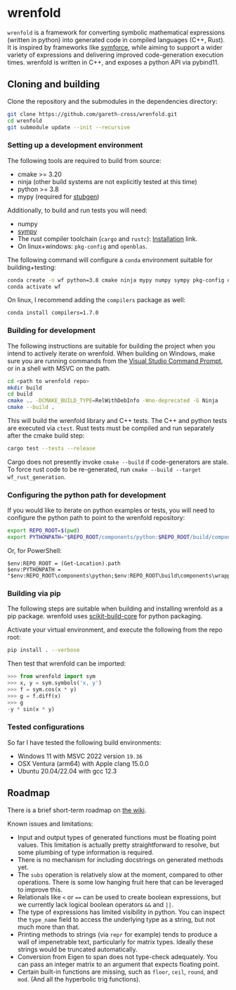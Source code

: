 
# wrenfold

`wrenfold` is a framework for converting symbolic mathematical expressions (written in python) into generated code in compiled languages (C++, Rust). It is inspired by frameworks like [symforce](https://github.com/symforce-org/symforce), while aiming to support a wider variety of expressions and delivering improved code-generation execution times. wrenfold is written in C++, and exposes a python API via pybind11.

## Cloning and building

Clone the repository and the submodules in the dependencies directory:
```bash
git clone https://github.com/gareth-cross/wrenfold.git
cd wrenfold
git submodule update --init --recursive
```

### Setting up a development environment

The following tools are required to build from source:
- cmake >= 3.20
- ninja (other build systems are not explicitly tested at this time)
- python >= 3.8
- mypy (required for [stubgen](https://mypy.readthedocs.io/en/stable/stubgen.html))

Additionally, to build and run tests you will need:
- numpy
- [sympy](https://www.sympy.org/)
- The rust compiler toolchain (`cargo` and `rustc`): [Installation](https://rustup.rs) link.
- On linux+windows: `pkg-config` and `openblas`.

The following command will configure a `conda` environment suitable for building+testing:
```bash
conda create -n wf python=3.8 cmake ninja mypy numpy sympy pkg-config openblas
conda activate wf
```

On linux, I recommend adding the `compilers` package as well:
```
conda install compilers=1.7.0
```

### Building for development

The following instructions are suitable for building the project when you intend to actively iterate on wrenfold. When building on Windows, make sure you are running commands from the [Visual Studio Command Prompt](https://learn.microsoft.com/en-us/visualstudio/ide/reference/command-prompt-powershell?view=vs-2022), or in a shell with MSVC on the path.

```bash
cd <path to wrenfold repo>
mkdir build
cd build
cmake .. -DCMAKE_BUILD_TYPE=RelWithDebInfo -Wno-deprecated -G Ninja
cmake --build .
```

This will build the wrenfold library and C++ tests. The C++ and python tests are executed via `ctest`. Rust tests must be compiled and run separately after the cmake build step:
```bash
cargo test --tests --release
```
Cargo does not presently invoke `cmake --build` if code-generators are stale. To force rust code to be re-generated, run `cmake --build --target wf_rust_generation`.

### Configuring the python path for development

If you would like to iterate on python examples or tests, you will need to configure the python path to point to the wrenfold repository:
```bash
export REPO_ROOT=$(pwd)
export PYTHONPATH="$REPO_ROOT/components/python:$REPO_ROOT/build/components/wrapper"
```
Or, for PowerShell:
```pwsh
$env:REPO_ROOT = (Get-Location).path
$env:PYTHONPATH = "$env:REPO_ROOT\components\python;$env:REPO_ROOT\build\components\wrapper"
```

### Building via pip

The following steps are suitable when building and installing wrenfold as a pip package. wrenfold uses [scikit-build-core](https://scikit-build-core.readthedocs.io/en/latest/) for python packaging.

Activate your virtual environment, and execute the following from the repo root:
```bash
pip install . --verbose
```
Then test that wrenfold can be imported:
```python
>>> from wrenfold import sym
>>> x, y = sym.symbols('x, y')
>>> f = sym.cos(x * y)
>>> g = f.diff(x)
>>> g
-y * sin(x * y)
```

### Tested configurations

So far I have tested the following build environments:
- Windows 11 with MSVC 2022 version `19.36`
- OSX Ventura (arm64) with Apple clang 15.0.0
- Ubuntu 20.04/22.04 with gcc 12.3

## Roadmap

There is a brief short-term roadmap on [the wiki](https://github.com/gareth-cross/wrenfold/wiki/Short-term-roadmap).

Known issues and limitations:
- Input and output types of generated functions must be floating point values. This limitation is actually pretty straightforward to resolve, but some plumbing of type information is required.
- There is no mechanism for including docstrings on generated methods yet.
- The `subs` operation is relatively slow at the moment, compared to other operations. There is some low hanging fruit here that can be leveraged to improve this.
- Relationals like `<` or `==` can be used to create boolean expressions, but we currently lack logical boolean operators `&&` and `||`.
- The type of expressions has limited visibility in python. You can inspect the `type_name` field to access the underlying type as a string, but not much more than that.
- Printing methods to strings (via `repr` for example) tends to produce a wall of impenetrable text, particularly for matrix types. Ideally these strings would be truncated automatically.
- Conversion from Eigen to span does not type-check adequately. You can pass an integer matrix to an argument that expects floating point.
- Certain built-in functions are missing, such as `floor`, `ceil`, `round`, and `mod`. (And all the hyperbolic trig functions).
